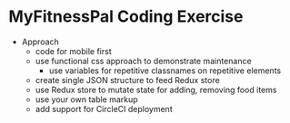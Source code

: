 # MyFitnessPal Coding Exercise

* Approach
  * code for mobile first
  * use functional css approach to demonstrate maintenance
    * use variables for repetitive classnames on repetitive elements
  * create single JSON structure to feed Redux store
  * use Redux store to mutate state for adding, removing food items
  * use your own table markup
  * add support for CircleCI deployment
